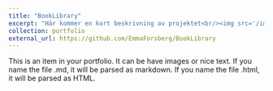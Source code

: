 ```yaml
---
title: "BookLibrary"
excerpt: "Här kommer en kort beskrivning av projektet<br/><img src='/images/500x300.png'>"
collection: portfolio
external_url: https://github.com/EmmaForsberg/BookLibrary
---
```


This is an item in your portfolio. It can be have images or nice text. If you name the file .md, it will be parsed as markdown. If you name the file .html, it will be parsed as HTML. 

